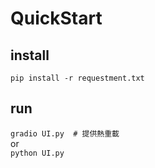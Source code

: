 # QuickStart 
## install
```pip install -r requestment.txt```

## run
```gradio UI.py  # 提供熱重載```<br>
or<br>
```python UI.py```
